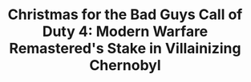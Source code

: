 ---
title:  "Christmas for the Bad Guys Call of Duty 4: Modern Warfare Remastered's Stake in Villainizing Chernobyl"
category: [pop']
excerpt: "MWR creates an alternative story that exists post-Chernobyl, one that doesn't honor the lives lost in Pripyat nor history."
description: "This project describes how Activision's Call of Duty 4: Modern Warfare Remastered displays the Chernobyl meltdown through fictional villainy. By using screenshots and dialogues from the video game, MWR creates an alternative story that exists post-Chernobyl, one that doesn't honor the lives lost in Pripyat. Additionally, the virtual setting houses tropes that depict Russian culture as 'evil'."
contributors:
    - name: Gabby Cepeda
      bio: "Gabby Cepeda is a current sophomore at Swarthmore College. They are a prospective Sociology & Anthropology major and Educational Studies minor.  "
embed:
    type: arcgis
    id: 1vevGa
    url: "https://arcg.is/1vevGa"
---